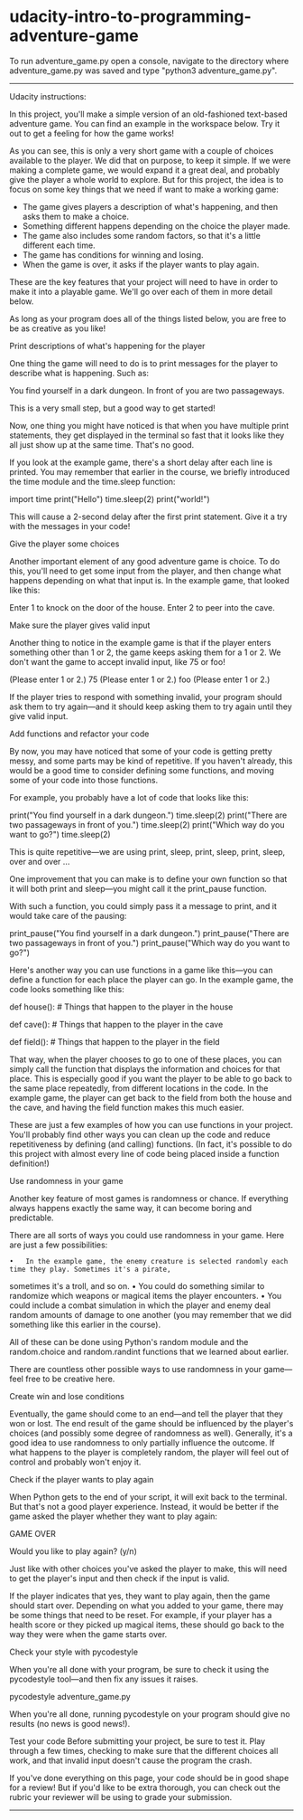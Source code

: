 # udacity-intro-to-programming-adventure-game
To run adventure_game.py open a console, navigate to the directory where
adventure_game.py was saved and type "python3 adventure_game.py".
- - - - -
Udacity instructions:

In this project, you'll make a simple version of an old-fashioned text-based
adventure game. You can find an example in the workspace below. Try it out to
get a feeling for how the game works!

As you can see, this is only a very short game with a couple of choices available
to the player. We did that on purpose, to keep it simple. If we were making a
complete game, we would expand it a great deal, and probably give the player a
whole world to explore. But for this project, the idea is to focus on some key
things that we need if want to make a working game:

- The game gives players a description of what's happening, and then asks them
to make a choice.
- Something different happens depending on the choice the player made.
- The game also includes some random factors, so that it's a little different each
time.
- The game has conditions for winning and losing.
- When the game is over, it asks if the player wants to play again.
  
These are the key features that your project will need to have in order to make it
into a playable game. We'll go over each of them in more detail below.

As long as your program does all of the things listed below, you are free to be as
creative as you like!

Print descriptions of what's happening for the player

One thing the game will need to do is to print messages for the player to describe what
is happening. Such as:

You find yourself in a dark dungeon.
In front of you are two passageways.

This is a very small step, but a good way to get started!

Now, one thing you might have noticed is that when you have multiple print statements, they
get displayed in the terminal so fast that it looks like they all just show up at the same
time. That's no good.

If you look at the example game, there's a short delay after each line is printed.
You may remember that earlier in the course, we briefly introduced the time module and the
time.sleep function:

import time
print("Hello")
time.sleep(2)
print("world!")

This will cause a 2-second delay after the first print statement. Give it a try with the messages
in your code!

Give the player some choices

Another important element of any good adventure game is choice. To do this, you'll need to get some
input from the player, and then change what happens depending on what that input is. In the example
game, that looked like this:

Enter 1 to knock on the door of the house.
Enter 2 to peer into the cave.

Make sure the player gives valid input

Another thing to notice in the example game is that if the player enters something other than 1 or 2,
the game keeps asking them for a 1 or 2. We don't want the game to accept invalid input, like 75 or
foo!

(Please enter 1 or 2.)
75
(Please enter 1 or 2.)
foo
(Please enter 1 or 2.)

If the player tries to respond with something invalid, your program should ask them to try again—and
it should keep asking them to try again until they give valid input.

Add functions and refactor your code

By now, you may have noticed that some of your code is getting pretty messy, and some parts may be kind
of repetitive. If you haven't already, this would be a good time to consider defining some functions, and
moving some of your code into those functions.

For example, you probably have a lot of code that looks like this:

print("You find yourself in a dark dungeon.")
time.sleep(2)
print("There are two passageways in front of you.")
time.sleep(2)
print("Which way do you want to go?")
time.sleep(2)

This is quite repetitive—we are using print, sleep, print, sleep, print, sleep, over and over ...

One improvement that you can make is to define your own function so that it will both print and sleep—you
might call it the print_pause function.

With such a function, you could simply pass it a message to print, and it would take care of the pausing:

print_pause("You find yourself in a dark dungeon.")
print_pause("There are two passageways in front of you.")
print_pause("Which way do you want to go?")

Here's another way you can use functions in a game like this—you can define a function for each place the
player can go. In the example game, the code looks something like this:

def house():
    # Things that happen to the player in the house

def cave():
    # Things that happen to the player in the cave

def field():
    # Things that happen to the player in the field

That way, when the player chooses to go to one of these places, you can simply call the function that
displays the information and choices for that place. This is especially good if you want the player to
be able to go back to the same place repeatedly, from different locations in the code. In the example game,
the player can get back to the field from both the house and the cave, and having the field function makes
this much easier.

These are just a few examples of how you can use functions in your project. You'll probably find other ways
you can clean up the code and reduce repetitiveness by defining (and calling) functions. (In fact, it's possible
to do this project with almost every line of code being placed inside a function definition!)

Use randomness in your game

Another key feature of most games is randomness or chance. If everything always happens exactly the same way,
it can become boring and predictable.

There are all sorts of ways you could use randomness in your game. Here are just a few possibilities:

	•	In the example game, the enemy creature is selected randomly each time they play. Sometimes it's a pirate,
  sometimes it's a troll, and so on.
	•	You could do something similar to randomize which weapons or magical items the player encounters.
	•	You could include a combat simulation in which the player and enemy deal random amounts of damage to one
  another (you may remember that we did something like this earlier in the course).

All of these can be done using Python's random module and the random.choice and random.randint functions that
we learned about earlier.

There are countless other possible ways to use randomness in your game—feel free to be creative here.

Create win and lose conditions

Eventually, the game should come to an end—and tell the player that they won or lost.
The end result of the game should be influenced by the player's choices (and possibly some degree of randomness
as well). Generally, it's a good idea to use randomness to only partially influence the outcome. If what happens
to the player is completely random, the player will feel out of control and probably won't enjoy it. 

Check if the player wants to play again

When Python gets to the end of your script, it will exit back to the terminal. But that's not a good player
experience. Instead, it would be better if the game asked the player whether they want to play again:

GAME OVER

Would you like to play again? (y/n)

Just like with other choices you've asked the player to make, this will need to get the player's input and then
check if the input is valid.

If the player indicates that yes, they want to play again, then the game should start over. Depending on what
you added to your game, there may be some things that need to be reset. For example, if your player has a health
score or they picked up magical items, these should go back to the way they were when the game starts over.

Check your style with pycodestyle

When you're all done with your program, be sure to check it using the pycodestyle tool—and then fix any issues
it raises.

pycodestyle adventure_game.py

When you're all done, running pycodestyle on your program should give no results (no news is good news!).

Test your code
Before submitting your project, be sure to test it. Play through a few times, checking to make sure that the
different choices all work, and that invalid input doesn't cause the program the crash.

If you've done everything on this page, your code should be in good shape for a review! But if you'd like to
be extra thorough, you can check out the rubric your reviewer will be using to grade your submission.
- - - - -
